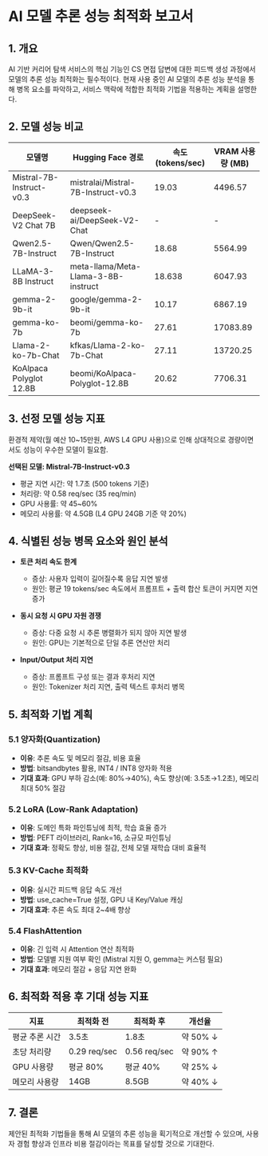 # AI 모델 추론 성능 최적화 보고서

## 1. 개요

AI 기반 커리어 탐색 서비스의 핵심 기능인 CS 면접 답변에 대한 피드백 생성 과정에서 모델의 추론 성능 최적화는 필수적이다. 현재 사용 중인 AI 모델의 추론 성능 분석을 통해 병목 요소를 파악하고, 서비스 맥락에 적합한 최적화 기법을 적용하는 계획을 설명한다.

## 2. 모델 성능 비교

| 모델명 | Hugging Face 경로 | 속도 (tokens/sec) | VRAM 사용량 (MB) |
|--------|-------------------|-------------------|------------------|
| Mistral-7B-Instruct-v0.3 | mistralai/Mistral-7B-Instruct-v0.3 | 19.03 | 4496.57 |
| DeepSeek-V2 Chat 7B | deepseek-ai/DeepSeek-V2-Chat | - | - |
| Qwen2.5-7B-Instruct | Qwen/Qwen2.5-7B-Instruct | 18.68 | 5564.99 |
| LLaMA-3-8B Instruct | meta-llama/Meta-Llama-3-8B-instruct | 18.638 | 6047.93 |
| gemma-2-9b-it | google/gemma-2-9b-it | 10.17 | 6867.19 |
| gemma-ko-7b | beomi/gemma-ko-7b | 27.61 | 17083.89 |
| Llama-2-ko-7b-Chat | kfkas/Llama-2-ko-7b-Chat | 27.11 | 13720.25 |
| KoAlpaca Polyglot 12.8B | beomi/KoAlpaca-Polyglot-12.8B | 20.62 | 7706.31 |

## 3. 선정 모델 성능 지표

환경적 제약(월 예산 10~15만원, AWS L4 GPU 사용)으로 인해 상대적으로 경량이면서도 성능이 우수한 모델이 필요함.

**선택된 모델: Mistral-7B-Instruct-v0.3**

- 평균 지연 시간: 약 1.7초 (500 tokens 기준)
- 처리량: 약 0.58 req/sec (35 req/min)
- GPU 사용률: 약 45~60%
- 메모리 사용률: 약 4.5GB (L4 GPU 24GB 기준 약 20%)

## 4. 식별된 성능 병목 요소와 원인 분석

- **토큰 처리 속도 한계**
  - 증상: 사용자 입력이 길어질수록 응답 지연 발생
  - 원인: 평균 19 tokens/sec 속도에서 프롬프트 + 출력 합산 토큰이 커지면 지연 증가

- **동시 요청 시 GPU 자원 경쟁**
  - 증상: 다중 요청 시 추론 병렬화가 되지 않아 지연 발생
  - 원인: GPU는 기본적으로 단일 추론 연산만 처리

- **Input/Output 처리 지연**
  - 증상: 프롬프트 구성 또는 결과 후처리 지연
  - 원인: Tokenizer 처리 지연, 출력 텍스트 후처리 병목

## 5. 최적화 기법 계획

### 5.1 양자화(Quantization)
- **이유**: 추론 속도 및 메모리 절감, 비용 효율
- **방법**: bitsandbytes 활용, INT4 / INT8 양자화 적용
- **기대 효과**: GPU 부하 감소(예: 80%→40%), 속도 향상(예: 3.5초→1.2초), 메모리 최대 50% 절감

### 5.2 LoRA (Low-Rank Adaptation)
- **이유**: 도메인 특화 파인튜닝에 최적, 학습 효율 증가
- **방법**: PEFT 라이브러리, Rank=16, 소규모 파인튜닝
- **기대 효과**: 정확도 향상, 비용 절감, 전체 모델 재학습 대비 효율적

### 5.3 KV-Cache 최적화
- **이유**: 실시간 피드백 응답 속도 개선
- **방법**: use_cache=True 설정, GPU 내 Key/Value 캐싱
- **기대 효과**: 추론 속도 최대 2~4배 향상

### 5.4 FlashAttention
- **이유**: 긴 입력 시 Attention 연산 최적화
- **방법**: 모델별 지원 여부 확인 (Mistral 지원 O, gemma는 커스텀 필요)
- **기대 효과**: 메모리 절감 + 응답 지연 완화

## 6. 최적화 적용 후 기대 성능 지표

| 지표 | 최적화 전 | 최적화 후 | 개선율 |
|------|-----------|-----------|--------|
| 평균 추론 시간 | 3.5초 | 1.8초 | 약 50% ↓ |
| 초당 처리량 | 0.29 req/sec | 0.56 req/sec | 약 90% ↑ |
| GPU 사용량 | 평균 80% | 평균 40% | 약 25% ↓ |
| 메모리 사용량 | 14GB | 8.5GB | 약 40% ↓ |

## 7. 결론

제안된 최적화 기법들을 통해 AI 모델의 추론 성능을 획기적으로 개선할 수 있으며, 사용자 경험 향상과 인프라 비용 절감이라는 목표를 달성할 것으로 기대한다.